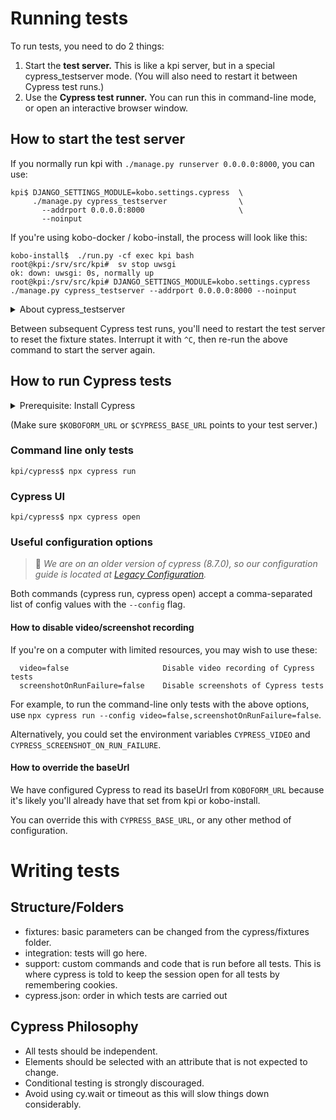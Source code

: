 # Running tests

To run tests, you need to do 2 things:

1. Start the **test server.** This is like a kpi server, but in a special cypress_testserver mode. (You will also need to restart it between Cypress test runs.)
2. Use the **Cypress test runner.** You can run this in command-line mode, or open an interactive browser window.

## How to start the test server

If you normally run kpi with `./manage.py runserver 0.0.0.0:8000`, you can use:

```
kpi$ DJANGO_SETTINGS_MODULE=kobo.settings.cypress  \
     ./manage.py cypress_testserver                \
       --addrport 0.0.0.0:8000                     \
       --noinput
```

If you're using kobo-docker / kobo-install, the process will look like this:

```console
kobo-install$  ./run.py -cf exec kpi bash
root@kpi:/srv/src/kpi#  sv stop uwsgi
ok: down: uwsgi: 0s, normally up
root@kpi:/srv/src/kpi# DJANGO_SETTINGS_MODULE=kobo.settings.cypress ./manage.py cypress_testserver --addrport 0.0.0.0:8000 --noinput
```

<details><summary>About cypress_testserver</summary>

#### About cypress_testserver

The **cypress_testserver** provides fixtures for the Cypress tests.

```
DJANGO_SETTINGS_MODULE=kobo.settings.cypress (1) Use test server settings
              ./manage.py cypress_testserver (2) Run the test server
                     --addrport 0.0.0.0:8000 (3) Bind :8000 (check this)
                     --noinput               (4) Skip 'delete database' prompt
```

1. `DJANGO_SETTINGS_MODULE=kobo.settings.cypress` switches the server away from using your default kpi database. Source: [kpi/kobo/settings/cypress.py](../kobo/settings/cypress.py)
2. `./manage.py cypress_testserver`  is a custom management command. Starts a test server with fixtures created in Python specifically for Cypress tests.
    - [kpi/management/commands/cypress_testserver.py](../kpi/management/commands/cypress_testserver.py) - Add or change fixtures here.
    - [django-admin/#testserver](https://docs.djangoproject.com/en/4.0/ref/django-admin/#testserver) - Django's built-in `testserver`, which this is based on.
3. `--addrport 0.0.0.0:8000` - Change this if necessary. Use port 80 if you're running on http://kf.kobo.local, port 8000 if you're using kobo-install.
4. `--noinput` - Skips console prompts about clearing the existing test database.
</details>

Between subsequent Cypress test runs, you'll need to restart the test server to reset the fixture states. Interrupt it with `^C`, then re-run the above command to start the server again.

## How to run Cypress tests

<details>
<summary>Prerequisite: Install Cypress</summary>

### Installing Cypress

1. Navigate to the `cypress` folder.
2. Install cypress with `npm install`.

Cypress will likely ask you to install [some OS dependencies](https://on.cypress.io/required-dependencies) (about .5 GB) when you try to run a test.
</details>

(Make sure `$KOBOFORM_URL` or `$CYPRESS_BASE_URL` points to your test server.)

### Command line only tests

    kpi/cypress$ npx cypress run

### Cypress UI

    kpi/cypress$ npx cypress open

### Useful configuration options

> 🚧  *We are on an older version of cypress (8.7.0), so our configuration guide is located at [Legacy Configuration](https://docs.cypress.io/guides/references/legacy-configuration).*

Both commands (cypress run, cypress open) accept a comma-separated list of config values with the `--config` flag.

#### How to disable video/screenshot recording

If you're on a computer with limited resources, you may wish to use these:

```
  video=false                     Disable video recording of Cypress tests
  screenshotOnRunFailure=false    Disable screenshots of Cypress tests
```

For example, to run the command-line only tests with the above options, use `npx cypress run --config video=false,screenshotOnRunFailure=false`.

Alternatively, you could set the environment variables `CYPRESS_VIDEO` and `CYPRESS_SCREENSHOT_ON_RUN_FAILURE`.

#### How to override the baseUrl

We have configured Cypress to read its baseUrl from `KOBOFORM_URL` because it's likely you'll already have that set from kpi or kobo-install.

You can override this with `CYPRESS_BASE_URL`, or any other method of configuration.


# Writing tests

## Structure/Folders

- fixtures: basic parameters can be changed from the cypress/fixtures folder.
- integration: tests will go here.
- support: custom commands and code that is run before all tests. This is where cypress is told to keep the session open for all tests by remembering cookies.
- cypress.json: order in which tests are carried out

## Cypress Philosophy

- All tests should be independent.
- Elements should be selected with an attribute that is not expected to change.
- Conditional testing is strongly discouraged.
- Avoid using cy.wait or timeout as this will slow things down considerably.
